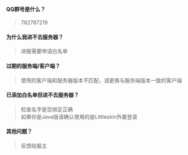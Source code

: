 #### QQ群号是什么？
> 782787219

#### 为什么我进不去服务器？
> 进服需要申请白名单

#### 过期的服务端/客户端？
> 使用的客户端和服务器版本不匹配，请更换与服务端版本一致的客户端

#### 已添加白名单但进不去服务器？
> 检查名字是否绑定正确  
> 如果你是Java版请确认使用的是Littleskin外置登录  

#### 其他问题？
> 反馈给服主
